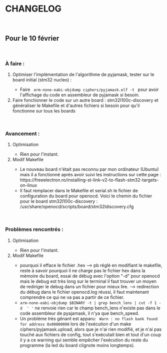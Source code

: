 <h1> CHANGELOG </h1>
</br>
<h2> Pour le 10 février </h2>
<br>
<h3> À faire : </h3>
<ol> 
<li> Optimiser l'implémentation de l'algorithme de pyjamask, tester sur le board initial (stm32 nucleo) :</li>
<ul> <li> Faire <code> arm-none-eabi-objdump ciphers/pyjamask.elf -t </code> pour avoir l'affichage du code en assembleur de pyjamask si besoin. </li> </ul>
<li> Faire fonctionner le code sur un autre board : stm32l100c-discovery et généraliser le Makefile et d'autres fichiers si besoin pour qu'il fonctionne sur tous les boards </li>
</ol>
<br>
<h3> Avancement : </h3>
<ol> 
<li> Optimisation </li>
<ul> <li> Rien pour l'instant. </li> </ul>
<li> Modif Makefile </li>
<ul> <li> Le nouveau board n'était pas reconnu par mon ordinateur (Ubuntu) mais il a fonctionné après avoir suivi les instructions sur cette page : https://freeelectron.ro/installing-st-link-v2-to-flash-stm32-targets-on-linux 
</li>
<li> Il faut remplacer dans le Makefile et serial.sh le fichier de configuration du board pour openocd. Voici le chemin du fichier pour le board stm32l100c-discovery : /usr/share/openocd/scripts/board/stm32ldiscovery.cfg
</li>
</li> </ul>
</ol>
<br>
<h3> Problèmes rencontrés : </h3>
<ol> 
<li> Optimisation </li>
<ul> <li> Rien pour l'instant. </li> </ul>
<li> Modif Makefile </li>
<ul> <li> pourquoi il efface le fichier .hex --> pb réglé en modifiant le makefile, reste à savoir pourquoi il ne charge pas le fichier hex dans la mémoire du board, essai de débug avec l'option "-d" pour openocd mais le debug est très long sur le terminal il faut trouver un moyen de rediriger le debug dans un fichier pour mieux lire.
--> redirection du débug dans le fichier openocd.log réussi, il faut maintenant comprendre ce qui ne va pas a partir de ce fichier.
</li>
<li> <code>arm-none-eabi-objdump $BINARY -t | grep bench_lens | cut -f 1 -d  ' '</code> ne renvoie rien car le champ bench_lens n'existe pas dans le code assembleur de pyajamask, il n'ya que bench_speed.
</li>
<li> Un problème très gênant est apparu: <code> Warn : no flash bank found for address 0x00000000</code> lors de l'exécution d'un make ciphers/pyjamask.upload, alors que je n'ai rien modifié, et je n'ai pas touché aux fichiers de config, tout s'exécutait bien et tout d'un coup il y a ce warning qui semble empêcher l'exécution du reste du programme (la led du board clignote moins longtemps).
</li>
</li> </ul>
</ol>